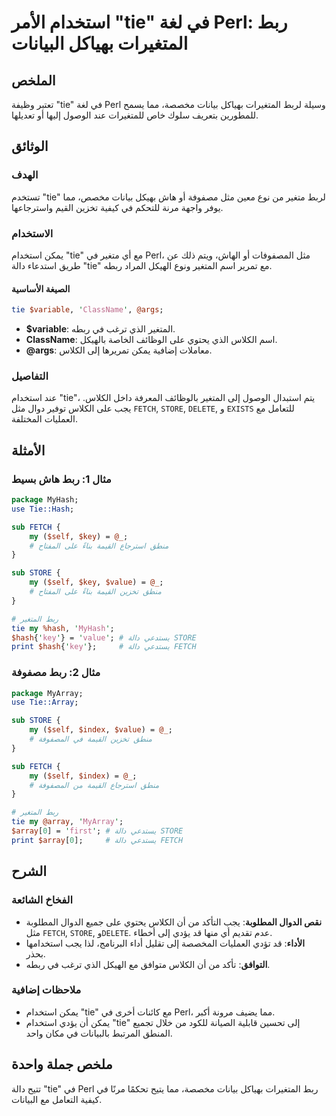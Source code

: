 <!--
Meta Description: # استخدام الأمر "tie" في لغة Perl: ربط المتغيرات بهياكل البيانات ## الملخص تعتبر وظيفة "tie" في لغة Perl وسيلة لربط المتغيرات بهياكل بيانات مخصصة، مما...
Meta Keywords: tie, perl, ربط, دالة, الكلاس
-->

# استخدام الأمر "tie" في لغة Perl: ربط المتغيرات بهياكل البيانات

## الملخص
تعتبر وظيفة "tie" في لغة Perl وسيلة لربط المتغيرات بهياكل بيانات مخصصة، مما يسمح للمطورين بتعريف سلوك خاص للمتغيرات عند الوصول إليها أو تعديلها.

## الوثائق
### الهدف
تستخدم "tie" لربط متغير من نوع معين مثل مصفوفة أو هاش بهيكل بيانات مخصص، مما يوفر واجهة مرنة للتحكم في كيفية تخزين القيم واسترجاعها.

### الاستخدام
يمكن استخدام "tie" مع أي متغير في Perl، مثل المصفوفات أو الهاش، ويتم ذلك عن طريق استدعاء دالة "tie" مع تمرير اسم المتغير ونوع الهيكل المراد ربطه.

#### الصيغة الأساسية
```perl
tie $variable, 'ClassName', @args;
```

- **$variable**: المتغير الذي ترغب في ربطه.
- **ClassName**: اسم الكلاس الذي يحتوي على الوظائف الخاصة بالهيكل.
- **@args**: معاملات إضافية يمكن تمريرها إلى الكلاس.

### التفاصيل
عند استخدام "tie"، يتم استبدال الوصول إلى المتغير بالوظائف المعرفة داخل الكلاس. يجب على الكلاس توفير دوال مثل `FETCH`, `STORE`, `DELETE`, و `EXISTS` للتعامل مع العمليات المختلفة.

## الأمثلة
### مثال 1: ربط هاش بسيط
```perl
package MyHash;
use Tie::Hash;

sub FETCH {
    my ($self, $key) = @_;
    # منطق استرجاع القيمة بناءً على المفتاح
}

sub STORE {
    my ($self, $key, $value) = @_;
    # منطق تخزين القيمة بناءً على المفتاح
}

# ربط المتغير
tie my %hash, 'MyHash';
$hash{'key'} = 'value'; # يستدعي دالة STORE
print $hash{'key'};     # يستدعي دالة FETCH
```

### مثال 2: ربط مصفوفة
```perl
package MyArray;
use Tie::Array;

sub STORE {
    my ($self, $index, $value) = @_;
    # منطق تخزين القيمة في المصفوفة
}

sub FETCH {
    my ($self, $index) = @_;
    # منطق استرجاع القيمة من المصفوفة
}

# ربط المتغير
tie my @array, 'MyArray';
$array[0] = 'first'; # يستدعي دالة STORE
print $array[0];     # يستدعي دالة FETCH
```

## الشرح
### الفخاخ الشائعة
- **نقص الدوال المطلوبة**: يجب التأكد من أن الكلاس يحتوي على جميع الدوال المطلوبة مثل `FETCH`, `STORE`, و`DELETE`. عدم تقديم أي منها قد يؤدي إلى أخطاء.
- **الأداء**: قد تؤدي العمليات المخصصة إلى تقليل أداء البرنامج، لذا يجب استخدامها بحذر.
- **التوافق**: تأكد من أن الكلاس متوافق مع الهيكل الذي ترغب في ربطه.

### ملاحظات إضافية
- يمكن استخدام "tie" مع كائنات أخرى في Perl، مما يضيف مرونة أكبر.
- يمكن أن يؤدي استخدام "tie" إلى تحسين قابلية الصيانة للكود من خلال تجميع المنطق المرتبط بالبيانات في مكان واحد.

## ملخص جملة واحدة
تتيح دالة "tie" في Perl ربط المتغيرات بهياكل بيانات مخصصة، مما يتيح تحكمًا مرنًا في كيفية التعامل مع البيانات.